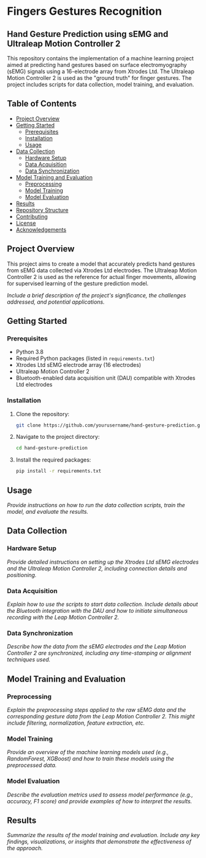 # Fingers Gestures Recognition
## Hand Gesture Prediction using sEMG and Ultraleap Motion Controller 2

This repository contains the implementation of a machine learning project aimed at predicting hand gestures based on surface electromyography (sEMG) signals using a 16-electrode array from Xtrodes Ltd. The Ultraleap Motion Controller 2 is used as the "ground truth" for finger gestures. The project includes scripts for data collection, model training, and evaluation.

## Table of Contents
- [Project Overview](#project-overview)
- [Getting Started](#getting-started)
  - [Prerequisites](#prerequisites)
  - [Installation](#installation)
  - [Usage](#usage)
- [Data Collection](#data-collection)
  - [Hardware Setup](#hardware-setup)
  - [Data Acquisition](#data-acquisition)
  - [Data Synchronization](#data-synchronization)
- [Model Training and Evaluation](#model-training-and-evaluation)
  - [Preprocessing](#preprocessing)
  - [Model Training](#model-training)
  - [Model Evaluation](#model-evaluation)
- [Results](#results)
- [Repository Structure](#repository-structure)
- [Contributing](#contributing)
- [License](#license)
- [Acknowledgements](#acknowledgements)

## Project Overview
This project aims to create a model that accurately predicts hand gestures from sEMG data collected via Xtrodes Ltd electrodes. The Ultraleap Motion Controller 2 is used as the reference for actual finger movements, allowing for supervised learning of the gesture prediction model.

*Include a brief description of the project's significance, the challenges addressed, and potential applications.*

## Getting Started

### Prerequisites
- Python 3.8
- Required Python packages (listed in `requirements.txt`)
- Xtrodes Ltd sEMG electrode array (16 electrodes)
- Ultraleap Motion Controller 2
- Bluetooth-enabled data acquisition unit (DAU) compatible with Xtrodes Ltd electrodes

### Installation
1. Clone the repository:
   ```bash
   git clone https://github.com/yourusername/hand-gesture-prediction.git

2. Navigate to the project directory:
   ```bash
   cd hand-gesture-prediction

3. Install the required packages:
   ```bash
   pip install -r requirements.txt

## Usage
*Provide instructions on how to run the data collection scripts, train the model, and evaluate the results.*

## Data Collection
### Hardware Setup
*Provide detailed instructions on setting up the Xtrodes Ltd sEMG electrodes and the Ultraleap Motion Controller 2, including connection details and positioning.*

### Data Acquisition
*Explain how to use the scripts to start data collection. Include details about the Bluetooth integration with the DAU and how to initiate simultaneous recording with the Leap Motion Controller 2.*

### Data Synchronization
*Describe how the data from the sEMG electrodes and the Leap Motion Controller 2 are synchronized, including any time-stamping or alignment techniques used.*

## Model Training and Evaluation
### Preprocessing
*Explain the preprocessing steps applied to the raw sEMG data and the corresponding gesture data from the Leap Motion Controller 2. This might include filtering, normalization, feature extraction, etc.*

### Model Training
*Provide an overview of the machine learning models used (e.g., RandomForest, XGBoost) and how to train these models using the preprocessed data.*

### Model Evaluation
*Describe the evaluation metrics used to assess model performance (e.g., accuracy, F1 score) and provide examples of how to interpret the results.*

## Results
*Summarize the results of the model training and evaluation. Include any key findings, visualizations, or insights that demonstrate the effectiveness of the approach.*
